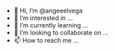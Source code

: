 - 👋 Hi, I’m @angeeelvega
- 👀 I’m interested in ...
- 🌱 I’m currently learning ...
- 💞️ I’m looking to collaborate on ...
- 📫 How to reach me ...

<!---
angeeelvega/angeeelvega is a ✨ special ✨ repository because its `README.md` (this file) appears on your GitHub profile.
You can click the Preview link to take a look at your changes.
--->
